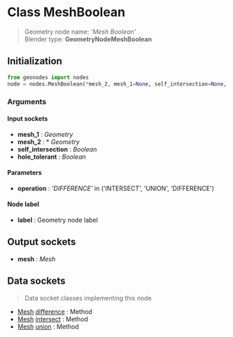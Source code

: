 
# Class MeshBoolean

> Geometry node name: _'Mesh Boolean'_<br>Blender type:  **GeometryNodeMeshBoolean**

## Initialization


```python
from geonodes import nodes
node = nodes.MeshBoolean(*mesh_2, mesh_1=None, self_intersection=None, hole_tolerant=None, operation='DIFFERENCE', label=None)
```


### Arguments


#### Input sockets



- **mesh_1** : _Geometry_
- **mesh_2** : * _Geometry_
- **self_intersection** : _Boolean_
- **hole_tolerant** : _Boolean_



#### Parameters



- **operation** : _'DIFFERENCE'_ in ('INTERSECT', 'UNION', 'DIFFERENCE')



#### Node label



- **label** : Geometry node label



## Output sockets



- **mesh** : _Mesh_



## Data sockets

> Data socket classes implementing this node


- [Mesh](./sockets/Mesh.md) [difference](./sockets/Mesh.md#difference) : Method
- [Mesh](./sockets/Mesh.md) [intersect](./sockets/Mesh.md#intersect) : Method
- [Mesh](./sockets/Mesh.md) [union](./sockets/Mesh.md#union) : Method


